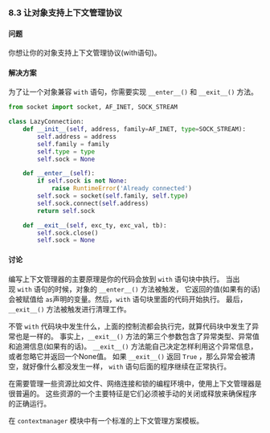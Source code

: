 ### 8.3 让对象支持上下文管理协议

#### 问题

你想让你的对象支持上下文管理协议(with语句)。

#### 解决方案

为了让一个对象兼容 `with` 语句，你需要实现 `__enter__()` 和 `__exit__()` 方法。

```python
from socket import socket, AF_INET, SOCK_STREAM

class LazyConnection:
    def __init__(self, address, family=AF_INET, type=SOCK_STREAM):
        self.address = address
        self.family = family
        self.type = type
        self.sock = None

    def __enter__(self):
        if self.sock is not None:
            raise RuntimeError('Already connected')
        self.sock = socket(self.family, self.type)
        self.sock.connect(self.address)
        return self.sock

    def __exit__(self, exc_ty, exc_val, tb):
        self.sock.close()
        self.sock = None
```

#### 讨论

编写上下文管理器的主要原理是你的代码会放到 `with` 语句块中执行。 当出现 `with` 语句的时候，对象的 `__enter__()` 方法被触发， 它返回的值(如果有的话)会被赋值给 `as`声明的变量。然后，`with` 语句块里面的代码开始执行。 最后，`__exit__()` 方法被触发进行清理工作。

不管 `with` 代码块中发生什么，上面的控制流都会执行完，就算代码块中发生了异常也是一样的。 事实上，`__exit__()` 方法的第三个参数包含了异常类型、异常值和追溯信息(如果有的话)。 `__exit__()` 方法能自己决定怎样利用这个异常信息，或者忽略它并返回一个None值。 如果 `__exit__()` 返回 `True` ，那么异常会被清空，就好像什么都没发生一样， `with` 语句后面的程序继续在正常执行。

在需要管理一些资源比如文件、网络连接和锁的编程环境中，使用上下文管理器是很普遍的。 这些资源的一个主要特征是它们必须被手动的关闭或释放来确保程序的正确运行。

在 `contextmanager` 模块中有一个标准的上下文管理方案模板。